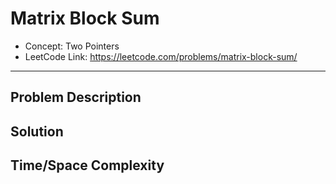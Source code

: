# Matrix Block Sum

- Concept: Two Pointers
- LeetCode Link: https://leetcode.com/problems/matrix-block-sum/

---

## Problem Description

## Solution

## Time/Space Complexity


